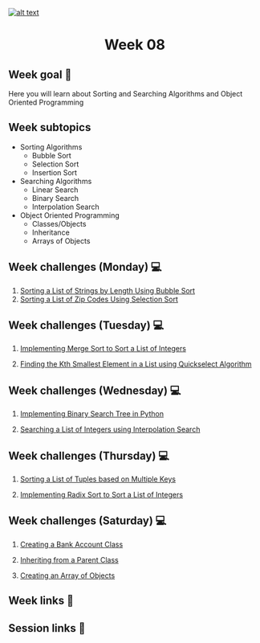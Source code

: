 <a href="https://www.core-code.io/">

![alt text](https://uploads-ssl.webflow.com/5eb2f56932c3562feab232e3/5f73550d00249e7e96c9f3de_Logo.png 'corecodeio')

</a>

<h1 align="center">Week 08</h1>

## Week goal 🏁
<p>Here you will learn about Sorting and Searching Algorithms and Object Oriented Programming</p>

## Week subtopics

  - Sorting Algorithms
    - Bubble Sort
    - Selection Sort
    - Insertion Sort
  - Searching Algorithms
    - Linear Search
    - Binary Search
    - Interpolation Search
  - Object Oriented Programming
    - Classes/Objects
    - Inheritance
    - Arrays of Objects



## Week challenges (Monday) 💻
1. [Sorting a List of Strings by Length Using Bubble Sort](./challenges/e00/desc)
2. [Sorting a List of Zip Codes Using Selection Sort](./challenges/e01/desc)

## Week challenges (Tuesday) 💻
1. [Implementing Merge Sort to Sort a List of Integers](./challenges/e02/desc) 

2. [Finding the Kth Smallest Element in a List using Quickselect Algorithm](./challenges/e03/desc)

## Week challenges (Wednesday) 💻
1. [Implementing Binary Search Tree in Python](./challenges/e04/desc)


2. [Searching a List of Integers using Interpolation Search](./challenges/e05/desc)

## Week challenges (Thursday) 💻
1. [Sorting a List of Tuples based on Multiple Keys](./challenges/e06/desc)

2. [Implementing Radix Sort to Sort a List of Integers](./challenges/e07/desc)

## Week challenges (Saturday) 💻

1. [Creating a Bank Account Class](./challenges/e08/desc)

2. [Inheriting from a Parent Class](./challenges/e09/desc)

3. [Creating an Array of Objects](./challenges/e10/desc)

## Week links 🔗

## Session links 🔗
